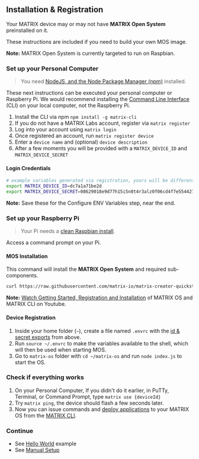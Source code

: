 
## Installation & Registration

Your MATRIX device may or may not have **MATRIX Open System** preinstalled on it. 

These instructions are included if you need to build your own MOS image.

**Note:** MATRIX Open System is currently targeted to run on Raspbian. 

### Set up your Personal Computer

> You need [NodeJS, and the Node Package Manager (npm)](https://nodejs.org/en/download/) installed.

These next instructions can be executed your personal computer or Raspberry Pi. We would recommend installing the [Command Line Interface](../overview/cli) (CLI) on your local computer, not the Raspberry Pi.

1. Install the CLI via npm `npm install -g matrix-cli`
1. If you do not have a MATRIX Labs account, register via `matrix register`
1. Log into your account using `matrix login`
1. Once registered an account, run `matrix register device`
1. Enter a `device name` and (optional) `device description`
1. After a few moments you will be provided with a `MATRIX_DEVICE_ID` and `MATRIX_DEVICE_SECRET`

#### Login Credentials

```bash
# example variables generated via registration, yours will be different
export MATRIX_DEVICE_ID=dc7a1a71be2d
export MATRIX_DEVICE_SECRET=08629018e9d77h15i5n0t4r3alz0f06cd4f7e5544272b
```

**Note:** Save these for the Configure ENV Variables step, near the end.

### Set up your Raspberry Pi

> Your Pi needs a [clean Raspbian install](https://www.raspberrypi.org/downloads/raspbian/).

Access a command prompt on your Pi. 

#### MOS Installation

This command will install the **MATRIX Open System** and required sub-components.

```bash
curl https://raw.githubusercontent.com/matrix-io/matrix-creator-quickstart/master/install.sh | sh
```

**Note:** [Watch Getting Started, Registration and Installation](https://www.youtube.com/watch?v=ckDD6HEjfAY) of MATRIX OS and MATRIX CLI on Youtube.

#### Device Registration

1. Inside your home folder (`~`), create a file named `.envrc` with the [id & secret exports](/#login-credentials) from above.
1. Run `source ~/.envrc` to make the variables available to the shell, which will then be used when starting MOS.
1. Go to `matrix-os` folder with `cd ~/matrix-os` and run `node index.js` to start the OS.

### Check if everything works

1. On your Personal Computer, If you didn't do it earlier, in PuTTy, Terminal, or Command Prompt, type `matrix use {deviceId}`
1. Try `matrix ping`, the device should flash a few seconds later.
1. Now you can issue commands and [deploy applications](../overview/cli/#deploy) to your MATRIX OS from the [MATRIX CLI](CLI/overview.md).

### Continue

* See [Hello World](../overview/hello-world) example
* See [Manual Setup](../overview/manual-setup)